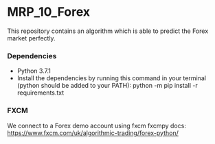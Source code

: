 # MRP_10_Forex
This repository contains an algorithm which is able to predict the Forex market perfectly.

### Dependencies
- Python 3.7.1
- Install the dependencies by running this command in your terminal (python should be added to your PATH): python -m pip install -r requirements.txt

### FXCM
We connect to a Forex demo account using fxcm
fxcmpy docs: https://www.fxcm.com/uk/algorithmic-trading/forex-python/
